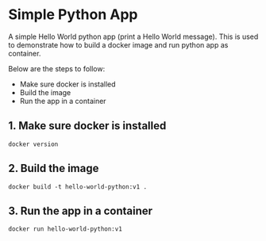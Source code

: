 # Simple Python App
A simple Hello World python app (print a Hello World message). This is used to demonstrate how to build a docker image and run python app as container.

  Below are the steps to follow:
  
  - Make sure docker is installed
  - Build the image
  - Run the app in a container
    
## 1. Make sure docker is installed
    docker version
  
## 2. Build the image
    docker build -t hello-world-python:v1 .

## 3. Run the app in a container
    docker run hello-world-python:v1
  
  
